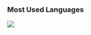 
### Most Used Languages
<img src='https://github-readme-stats.vercel.app/api/top-langs/?username=dandiagusm&layout=compact&theme=radical&hide=swift,c%23,html,scss,stylus,blade,jupyter%20notebook,css,shell,batchfile,dockerfile,typescript, shaderlab'/>

<!--
### Hello, I'm Dandi Agus Maulana
- 📫 How to reach me: dandiagus.m@gmail.com / 081380800260

Here are some ideas to get you started:
### Gihub Stats
<p><img src="https://github-readme-stats.vercel.app/api?username=dandiagusm&amp;show_icons=true&amp;count_private=true&amp;theme=cobalt" alt="GitHub Stats"></p>

- 🔭 I’m currently working on ...
- 🌱 I’m currently learning ...
- 👯 I’m looking to collaborate on ...
- 🤔 I’m looking for help with ...
- 💬 Ask me about ...
- 📫 How to reach me: ...
- 😄 Pronouns: ...
- ⚡ Fun fact: ...
-->
